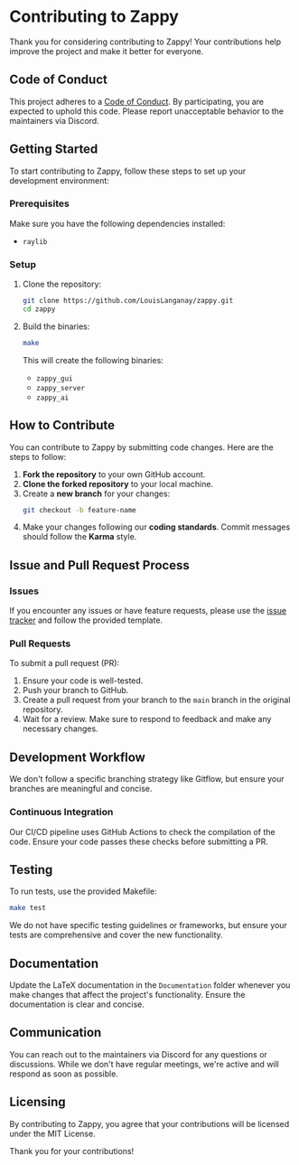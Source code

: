 # Contributing to Zappy

Thank you for considering contributing to Zappy! Your contributions help improve the project and make it better for everyone.

## Code of Conduct

This project adheres to a [Code of Conduct](CODE_OF_CONDUCT.md). By participating, you are expected to uphold this code. Please report unacceptable behavior to the maintainers via Discord.

## Getting Started

To start contributing to Zappy, follow these steps to set up your development environment:

### Prerequisites

Make sure you have the following dependencies installed:
- `raylib`

### Setup

1. Clone the repository:
   ```bash
   git clone https://github.com/LouisLanganay/zappy.git
   cd zappy
   ```
2. Build the binaries:
   ```bash
   make
   ```

   This will create the following binaries:
   - `zappy_gui`
   - `zappy_server`
   - `zappy_ai`

## How to Contribute

You can contribute to Zappy by submitting code changes. Here are the steps to follow:

1. **Fork the repository** to your own GitHub account.
2. **Clone the forked repository** to your local machine.
3. Create a **new branch** for your changes:
   ```bash
   git checkout -b feature-name
   ```
4. Make your changes following our **coding standards**. Commit messages should follow the **Karma** style.

## Issue and Pull Request Process

### Issues

If you encounter any issues or have feature requests, please use the [issue tracker](https://github.com/LouisLanganay/zappy/issues) and follow the provided template.

### Pull Requests

To submit a pull request (PR):

1. Ensure your code is well-tested.
2. Push your branch to GitHub.
3. Create a pull request from your branch to the `main` branch in the original repository.
4. Wait for a review. Make sure to respond to feedback and make any necessary changes.

## Development Workflow

We don't follow a specific branching strategy like Gitflow, but ensure your branches are meaningful and concise.

### Continuous Integration

Our CI/CD pipeline uses GitHub Actions to check the compilation of the code. Ensure your code passes these checks before submitting a PR.

## Testing

To run tests, use the provided Makefile:
```bash
make test
```

We do not have specific testing guidelines or frameworks, but ensure your tests are comprehensive and cover the new functionality.

## Documentation

Update the LaTeX documentation in the `Documentation` folder whenever you make changes that affect the project's functionality. Ensure the documentation is clear and concise.

## Communication

You can reach out to the maintainers via Discord for any questions or discussions. While we don't have regular meetings, we're active and will respond as soon as possible.

## Licensing

By contributing to Zappy, you agree that your contributions will be licensed under the MIT License.

Thank you for your contributions!
